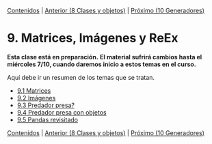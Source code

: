 [Contenidos](../Contenidos.md) \| [Anterior (8 Clases y objetos)](../08_OOP/00_Resumen.md) \| [Próximo (10 Generadores)](../10_Generadores_y_Series/00_Resumen.md)

# 9. Matrices, Imágenes y ReEx
**Esta clase está en preparación.**
**El material sufrirá cambios hasta el miércoles 7/10, cuando daremos inicio a estos temas en el curso.**

Aquí debe ir un resumen de los temas que se tratan.


* [9.1 Matrices](01_Matrices.md)
* [9.2 Imágenes](02_Imagenes.md)
* [9.3 Predador presa?](03_SimulaciónBidimensional.md)
* [9.4 Predador presa con objetos](04_Cierre_Objetos.md)
* [9.5 Pandas revisitado](05_Pandas2.md)


[Contenidos](../Contenidos.md) \| [Anterior (8 Clases y objetos)](../08_OOP/00_Resumen.md) \| [Próximo (10 Generadores)](../10_Generadores_y_Series/00_Resumen.md)
